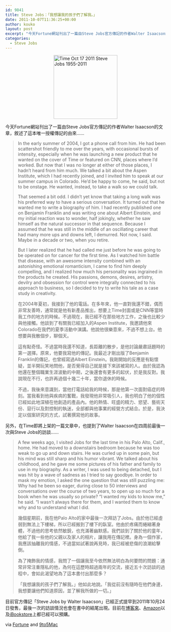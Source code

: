 ```yaml
---
id: 9841
title: Steve Jobs：「我想讓我的孩子們了解我。」
date: 2011-10-07T11:36:25+00:00
author: kouko
layout: post
excerpt: "今天Fortune網站刊出了一篇由Steve Jobs官方傳記的作者Walter Isaacson的文章，敘述了這本唯一授權傳記的由來……"
categories:
  - Steve Jobs
---
```

<img style="display: block; margin-left: auto; margin-right: auto;" title="Time Oct 17 2011 Steve Jobs 1955-2011.jpg" src="http://localhost:8888/waer/wp-content/uploads/2011/10/Time-Oct-17-2011-Steve-Jobs-1955-2011.jpg" border="0" alt="Time Oct 17 2011 Steve Jobs 1955-2011" width="200" />

今天Fortune網站刊出了一篇由Steve Jobs官方傳記的作者Walter Isaacson的文章，敘述了這本唯一授權傳記的由來……

> In the early summer of 2004, I got a phone call from him. He had been scattershot friendly to me over the years, with occasional bursts of intensity, especially when he was launching a new product that he wanted on the cover of Time or featured on CNN, places where I&#8217;d worked. But now that I was no longer at either of those places, I hadn&#8217;t heard from him much. We talked a bit about the Aspen Institute, which I had recently joined, and I invited him to speak at our summer campus in Colorado. He&#8217;d be happy to come, he said, but not to be onstage. He wanted, instead, to take a walk so we could talk.
>
> That seemed a bit odd. I didn&#8217;t yet know that taking a long walk was his preferred way to have a serious conversation. It turned out that he wanted me to write a biography of him. I had recently published one on Benjamin Franklin and was writing one about Albert Einstein, and my initial reaction was to wonder, half jokingly, whether he saw himself as the natural successor in that sequence. Because I assumed that he was still in the middle of an oscillating career that had many more ups and downs left, I demurred. Not now, I said. Maybe in a decade or two, when you retire.
>
> But I later realized that he had called me just before he was going to be operated on for cancer for the first time. As I watched him battle that disease, with an awesome intensity combined with an astonishing emotional romanticism, I came to find him deeply compelling, and I realized how much his personality was ingrained in the products he created. His passions, demons, desires, artistry, devilry and obsession for control were integrally connected to his approach to business, so I decided to try to write his tale as a case study in creativity.
>
> 在2004年夏初，我接到了他的電話。在多年來，他一直對我還不錯，偶而非常友善時，通常就是他有新產品推出，想要上Time封面或是CNN等當時我工作的地方的時候。不過現在，我已經不在那些地方工作，之後也比較少與他接觸。他談到了有關我已經加入的Aspen Institute，我邀請他來Colorado在我們的夏季活動中演講。他說他很樂意來，不過不想上台。他想要與我散個步，聊個天。
>
> 這有點奇怪。不過當時我還不知道，長距離的散步，是他討論嚴肅話題時的第一選擇。原來，他要我寫他的傳記。我最近才剛出版了Benjamin Franklin的傳記，也曾經寫過Albert Einstein。我剛開始的反應是有點懷疑，並半開玩笑地問他，是否覺得自己就是接下來該被寫的人。由於我認為他還在整個職業生涯波動的中期，之後還會有更多的起伏，於是我反對。我說現在不行，也許再過個十幾二十年，當你退休的時候。
>
> 不過，我後來意識到，當他打電話給我的時候，那是他第一次面對癌症的時刻。當我看到他與疾病的奮戰，我發現他非常吸引人，我也明白了他的個性已經如此地深植在他創造的產品內。他的熱情、旺盛的精力、慾望、藝術天份、惡行以及對控制的執迷，全部都與他事業的經營方式結合。於是，我決定以個案研究的方式，試著撰寫他的故事。

另外，在Time即將上架的一篇文章中，也提到了Walter Isaacson在四周前最後一次與Steve Jobs的訪談……

> A few weeks ago, I visited Jobs for the last time in his Palo Alto, Calif., home. He had moved to a downstairs bedroom because he was too weak to go up and down stairs. He was curled up in some pain, but his mind was still sharp and his humor vibrant. We talked about his childhood, and he gave me some pictures of his father and family to use in my biography. As a writer, I was used to being detached, but I was hit by a wave of sadness as I tried to say goodbye. In order to mask my emotion, I asked the one question that was still puzzling me: Why had he been so eager, during close to 50 interviews and conversations over the course of two years, to open up so much for a book when he was usually so private? “I wanted my kids to know me,” he said. “I wasn’t always there for them, and I wanted them to know why and to understand what I did.
>
> 幾個星期前，我在他Palo Alto的家中最後一次拜訪了Jobs。由於他已經虛弱到無法上下樓梯，所以已經搬到了樓下的臥室。他由於疼痛而蜷縮著身體，不過他的思考依然敏銳，也充滿著幽默感。我們談到了關於他的童年，他給了我一些他的父親以及家人的相片，讓我用在傳記裡。身為一個作家，我應該抽離我的情感，不過當如試著說再見時，我已經被悲傷的浪潮給擊倒。
>
> 為了掩飾我的情感，我問了一個讓我至今依然無法明白為何要問的問題：通常非常注重隱私的他，為何在這歷時超過兩年的交流，接近五十次訪談的過程中，會如此渴望地為了這本書付出那麼多？
>
> 「我想讓我的孩子們了解我。」他如此地說。「我從前沒有隨時在他們身邊，我想要讓他們知道原因，並了解我所做的一切。」

目前官方傳記「Steve Jobs by Walter Isaacson」已經正式提早到2011年10月24日發售，最後一次的訪談情況也會在書中的結尾出現。目前在[博客來](http://www.books.com.tw/exep/prod/booksfile.php?item=0010521691)、[Amazon](http://www.amazon.com/Steve-Jobs-Biography-Walter-Isaacson/dp/1451648537)以及[iBookstore](http://itunes.apple.com/us/book/steve-jobs/id431617578?mt=11)上都已經可以預購。

via [Fortune](http://tech.fortune.cnn.com/2011/10/06/the-day-steve-jobs-called-walter-isaacson/) and [9to5Mac](http://9to5mac.com/2011/10/06/people-reach-for-steve-jobs-bio-in-large-numbers-author-knew-illness-was-terminal/)
